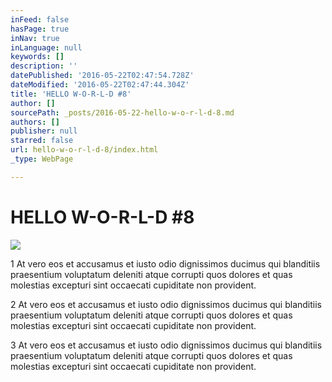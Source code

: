 ```yaml
---
inFeed: false
hasPage: true
inNav: true
inLanguage: null
keywords: []
description: ''
datePublished: '2016-05-22T02:47:54.728Z'
dateModified: '2016-05-22T02:47:44.304Z'
title: 'HELLO W-O-R-L-D #8'
author: []
sourcePath: _posts/2016-05-22-hello-w-o-r-l-d-8.md
authors: []
publisher: null
starred: false
url: hello-w-o-r-l-d-8/index.html
_type: WebPage

---
```

# HELLO W-O-R-L-D \#8
![](https://the-grid-user-content.s3-us-west-2.amazonaws.com/bba2be9d-02cd-4302-a471-884e74ff51c8.jpg)

1 At vero eos et accusamus et iusto odio dignissimos ducimus qui blanditiis praesentium voluptatum deleniti atque corrupti quos dolores et quas molestias excepturi sint occaecati cupiditate non provident. 

2 At vero eos et accusamus et iusto odio dignissimos ducimus qui blanditiis praesentium voluptatum deleniti atque corrupti quos dolores et quas molestias excepturi sint occaecati cupiditate non provident.

3 At vero eos et accusamus et iusto odio dignissimos ducimus qui blanditiis praesentium voluptatum deleniti atque corrupti quos dolores et quas molestias excepturi sint occaecati cupiditate non provident.